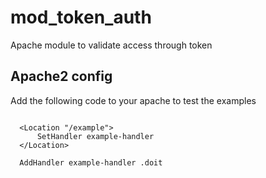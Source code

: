 # mod_token_auth

Apache module to validate access through token


## Apache2 config

Add the following code to your apache to test the examples

```

  <Location "/example">
      SetHandler example-handler
  </Location>

  AddHandler example-handler .doit

```
